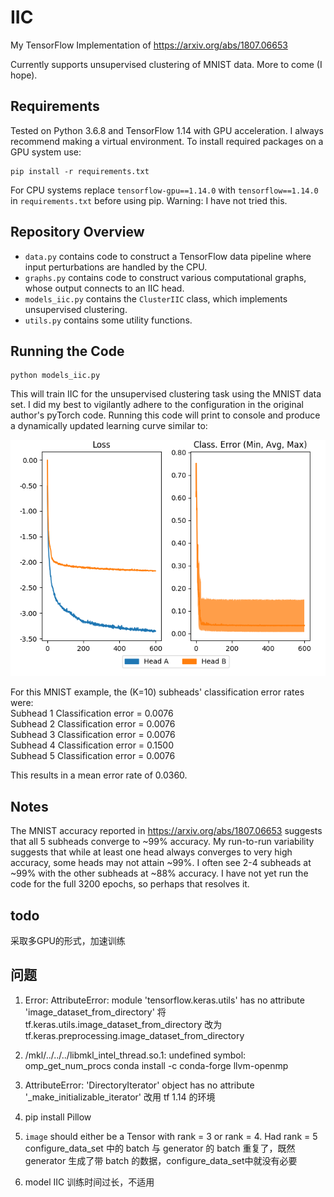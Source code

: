 # IIC
My TensorFlow Implementation of https://arxiv.org/abs/1807.06653

Currently supports unsupervised clustering of MNIST data. More to come (I hope).

## Requirements

Tested on Python 3.6.8 and TensorFlow 1.14 with GPU acceleration.
I always recommend making a virtual environment.
To install required packages on a GPU system use:
```
pip install -r requirements.txt
```
For CPU systems replace `tensorflow-gpu==1.14.0` with `tensorflow==1.14.0` in `requirements.txt` before using pip.
Warning: I have not tried this.

## Repository Overview
* `data.py` contains code to construct a TensorFlow data pipeline where input perturbations are handled by the CPU.
* `graphs.py` contains code to construct various computational graphs, whose output connects to an IIC head.
* `models_iic.py` contains the `ClusterIIC` class, which implements unsupervised clustering.
* `utils.py` contains some utility functions.

## Running the Code
```
python models_iic.py
```
This will train IIC for the unsupervised clustering task using the MNIST data set.
I did my best to vigilantly adhere to the configuration in the original author's pyTorch code.
Running this code will print to console and produce a dynamically updated learning curve similar to:

![Alt text](Figure_1.png?raw=true "Learning Curve")

For this MNIST example, the (K=10) subheads' classification error rates were:<br />
Subhead 1 Classification error = 0.0076<br />
Subhead 2 Classification error = 0.0076<br />
Subhead 3 Classification error = 0.0076<br />
Subhead 4 Classification error = 0.1500<br />
Subhead 5 Classification error = 0.0076<br />

This results in a mean error rate of 0.0360.

## Notes
The MNIST accuracy reported in https://arxiv.org/abs/1807.06653 suggests that all 5 subheads converge to ~99% accuracy.
My run-to-run variability suggests that while at least one head always converges to very high accuracy, some heads may
not attain ~99%. I often see 2-4 subheads at ~99% with the other subheads at ~88% accuracy. I have not yet run the code
for the full 3200 epochs, so perhaps that resolves it.

## todo

采取多GPU的形式，加速训练

## 问题

1. Error: AttributeError: module 'tensorflow.keras.utils' has no attribute 'image_dataset_from_directory'
 将 tf.keras.utils.image_dataset_from_directory 改为 tf.keras.preprocessing.image_dataset_from_directory

2. /mkl/../../../libmkl_intel_thread.so.1: undefined symbol: omp_get_num_procs
    conda install -c conda-forge llvm-openmp

3. AttributeError: 'DirectoryIterator' object has no attribute '_make_initializable_iterator'
    改用 tf 1.14 的环境

4. pip install Pillow

5. `image` should either be a Tensor with rank = 3 or rank = 4. Had rank = 5
    configure_data_set 中的 batch 与 generator 的 batch 重复了，既然 generator 生成了带 batch 的数据，configure_data_set中就没有必要

6. model IIC 训练时间过长，不适用
